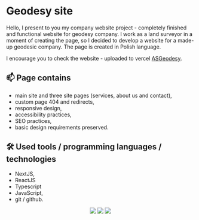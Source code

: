 <h1>Geodesy site</h1>

<p>Hello, I present to you my company website project - completely finished and functional website for geodesy company.
I work as a land surveyor in a moment of creating the page, so I decided to develop a website for a made-up geodesic company.
The page is created in Polish language.</p>

<p>I encourage you to check the website - uploaded to vercel <a href='https://asgeodesy.netlify.app/'>ASGeodesy</a>.</p>

<h2>📫 Page contains</h2>

- main site and three site pages (services, about us and contact),
- custom page 404 and redirects,
- responsive design,
- accessibility practices,
- SEO practices,
- basic design requirements preserved.

<h2>🛠 Used tools / programming languages / technologies</h2>

- NextJS,
- ReactJS
- Typescript
- JavaScript,
- git / github.

<div align='center'>
<img src='/readme/sitephoto1.jpg'>
<img src='/readme/sitephoto2.jpg'>
<img src='/readme/sitephoto3.jpg'>
</div>
